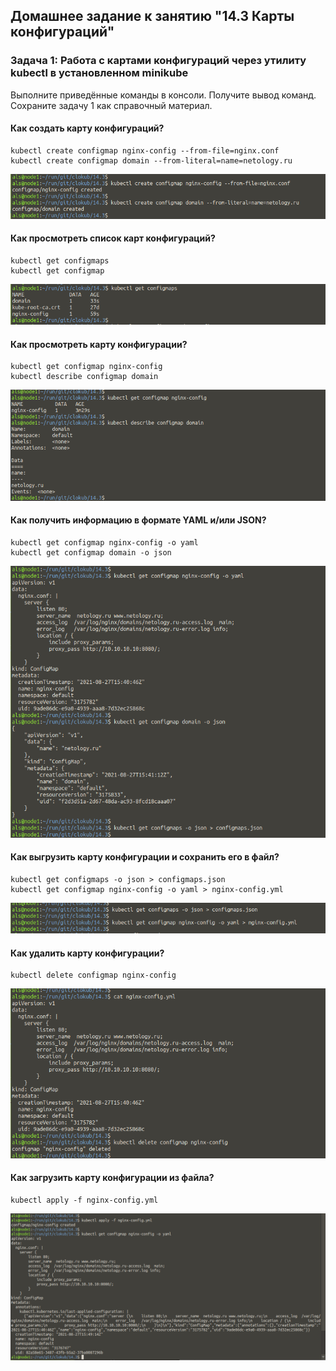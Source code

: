 ## Домашнее задание к занятию "14.3 Карты конфигураций"

### Задача 1: Работа с картами конфигураций через утилиту kubectl в установленном minikube

Выполните приведённые команды в консоли. Получите вывод команд. Сохраните
задачу 1 как справочный материал.

#### Как создать карту конфигураций?

```
kubectl create configmap nginx-config --from-file=nginx.conf
kubectl create configmap domain --from-literal=name=netology.ru
```
  
![14.3_1a.png](https://github.com/alsxs/devops_dz/blob/main/clokub/14.3/14.3_1a.png)  

  
#### Как просмотреть список карт конфигураций?

```
kubectl get configmaps
kubectl get configmap
```
  
![14.3_1b.png](https://github.com/alsxs/devops_dz/blob/main/clokub/14.3/14.3_1b.png)  

  
#### Как просмотреть карту конфигурации?

```
kubectl get configmap nginx-config
kubectl describe configmap domain
```
  
![14.3_1c.png](https://github.com/alsxs/devops_dz/blob/main/clokub/14.3/14.3_1c.png)  

  
#### Как получить информацию в формате YAML и/или JSON?

```
kubectl get configmap nginx-config -o yaml
kubectl get configmap domain -o json
```
  
![14.3_1d.png](https://github.com/alsxs/devops_dz/blob/main/clokub/14.3/14.3_1d.png)  

  
#### Как выгрузить карту конфигурации и сохранить его в файл?

```
kubectl get configmaps -o json > configmaps.json
kubectl get configmap nginx-config -o yaml > nginx-config.yml
```
  
![14.3_1e.png](https://github.com/alsxs/devops_dz/blob/main/clokub/14.3/14.3_1e.png)  

  
#### Как удалить карту конфигурации?

```
kubectl delete configmap nginx-config
```
  
![14.3_1f.png](https://github.com/alsxs/devops_dz/blob/main/clokub/14.3/14.3_1f.png)  

  
#### Как загрузить карту конфигурации из файла?

```
kubectl apply -f nginx-config.yml
```
  
![14.3_1g.png](https://github.com/alsxs/devops_dz/blob/main/clokub/14.3/14.3_1g.png)  

  

